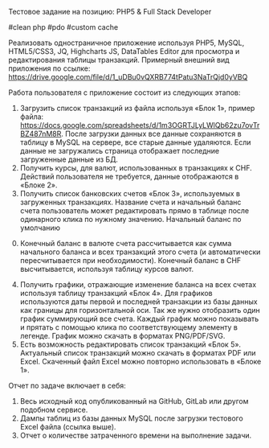 Тестовое задание на позицию:
PHP5 & Full Stack Developer

#clean php
#pdo
#custom cache

Реализовать одностраничное приложение используя PHP5, MySQL, HTML5/CSS3, JQ,
Highcharts JS, DataTables Editor для просмотра и редактирования таблицы транзакций. Примерный
внешний вид приложения по ссылке: https://drive.google.com/file/d/1_uDBu0vQXRB774tPatu3NaTrQjd0yVBQ

Работа пользователя с приложение состоит из следующих этапов:
1) Загрузить список транзакций из файла используя «Блок 1», пример файла:
   https://docs.google.com/spreadsheets/d/1m3OGRTJLyLWlQb62zu7ovTrBZ487nM8R. После загрузки данных
   все данные сохраняются в таблицу в MySQL на сервере, все старые данные удаляются.
   Если данные не загружались страница отображает последние загруженные данные из БД.
2) Получить курсы, для валют, использованных в транзакциях к CHF. Действий пользователя
   не требуется, данные отображаются в «Блоке 2».
3) Получить список банковских счетов «Блок 3», используемых в загруженных транзакциях.
   Название счета и начальный баланс счета пользователь может редактировать прямо в
   таблице после одинарного клика по нужному значению. Начальный баланс по умолчанию
0. Конечный баланс в валюте счета рассчитывается как сумма начального баланса и всех
   транзакций этого счета (и автоматически пересчитывается при необходимости). Конечный
   баланс в CHF высчитывается, используя таблицу курсов валют.
4) Получить графики, отражающие изменение баланса на всех счетах используя таблицу
   транзакций «Блок 4». Для графиков используются даты первой и последней транзакции из
   базы данных как границы для горизонтальной оси. Так же нужно отобразить один график
   суммирующий все счета. Каждый график можно показывать и прятать с помощью клика по
   соответствующему элементу в легенде. График можно скачать в форматах PNG/PDF/SVG.
5) Есть возможность редактировать список транзакций «Блок 5». Актуальный список
   транзакций можно скачать в форматах PDF или Excel. Скаченный файл Excel можно
   повторно использовать в «Блоке 1».

Отчет по задаче включает в себя:
1) Весь исходный код опубликованный на GitHub, GitLab или другом подобном сервисе.
2) Дампы таблиц из базы данных MySQL после загрузки тестового Excel файла (ссылка выше).
3) Отчет о количестве затраченного времени на выполнение задачи.